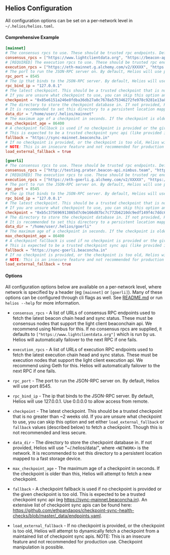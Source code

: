## Helios Configuration

All configuration options can be set on a per-network level in `~/.helios/helios.toml`.

#### Comprehensive Example

```toml
[mainnet]
# The consensus rpcs to use. These should be trusted rpc endpoints. Defaults to ["https://www.lightclientdata.org"].
consensus_rpcs = ["https://www.lightclientdata.org", "https://beacon-api.ethpandaops.io"]
# [REQUIRED] The execution rpcs to use. These should be trusted rpc endpoints.
execution_rpcs = ["https://eth-mainnet.g.alchemy.com/v2/XXXXX", "https://mainnet.infura.io/v3/XXXXX"]
# The port to run the JSON-RPC server on. By default, Helios will use port 8545.
rpc_port = 8545
# The ip that binds to the JSON-RPC server. By default, Helios will use 127.0.0.1. Use 0.0.0.0 to allow access from remote.
rpc_bind_ip = "127.0.0.1"
# The latest checkpoint. This should be a trusted checkpoint that is no greater than ~2 weeks old.
# If you are unsure what checkpoint to use, you can skip this option and set either `load_external_fallback` or `fallback` values (described below) to fetch a checkpoint. Though this is not recommended and less secure.
checkpoint = "0x85e6151a246e8fdba36db27a0c7678a575346272fe978c9281e13a8b26cdfa68"
# The directory to store the checkpoint database in. If not provided, Helios will use "~/.helios/data/mainnet", where `mainnet` is the network.
# It is recommended to set this directory to a persistent location mapped to a fast storage device.
data_dir = "/home/user/.helios/mainnet"
# The maximum age of a checkpoint in seconds. If the checkpoint is older than this, Helios will attempt to fetch a new checkpoint.
max_checkpoint_age = 86400
# A checkpoint fallback is used if no checkpoint is provided or the given checkpoint is too old.
# This is expected to be a trusted checkpoint sync api (like provided in https://github.com/ethpandaops/checkpoint-sync-health-checks/blob/master/_data/endpoints.yaml).
fallback = "https://sync-mainnet.beaconcha.in"
# If no checkpoint is provided, or the checkpoint is too old, Helios will attempt to dynamically fetch a checkpoint from a maintained list of checkpoint sync apis.
# NOTE: This is an insecure feature and not recommended for production use. Checkpoint manipulation is possible.
load_external_fallback = true

[goerli]
# The consensus rpcs to use. These should be trusted rpc endpoints. Defaults to Nimbus testnet.
consensus_rpcs = ["http://testing.prater.beacon-api.nimbus.team", "https://goerli.beacon-api.ethpandaops.io"]
# [REQUIRED] The execution rpcs to use. These should be trusted rpc endpoints.
execution_rpcs = ["https://eth-goerli.g.alchemy.com/v2/XXXXX", "https://goerli.infura.io/v3/XXXXX"]
# The port to run the JSON-RPC server on. By default, Helios will use port 8545.
rpc_port = 8545
# The ip that binds to the JSON-RPC server. By default, Helios will use 127.0.0.1. Use 0.0.0.0 to allow access from remote.
rpc_bind_ip = "127.0.0.1"
# The latest checkpoint. This should be a trusted checkpoint that is no greater than ~2 weeks old.
# If you are unsure what checkpoint to use, you can skip this option and set either `load_external_fallback` or `fallback` values (described below) to fetch a checkpoint. Though this is not recommended and less secure.
checkpoint = "0xb5c375696913865d7c0e166d87bc7c772b6210dc9edf149f4c7ddc6da0dd4495"
# The directory to store the checkpoint database in. If not provided, Helios will use "~/.helios/data/goerli", where `goerli` is the network.
# It is recommended to set this directory to a persistent location mapped to a fast storage device.
data_dir = "/home/user/.helios/goerli"
# The maximum age of a checkpoint in seconds. If the checkpoint is older than this, Helios will attempt to fetch a new checkpoint.
max_checkpoint_age = 86400
# A checkpoint fallback is used if no checkpoint is provided or the given checkpoint is too old.
# This is expected to be a trusted checkpoint sync api (like provided in https://github.com/ethpandaops/checkpoint-sync-health-checks/blob/master/_data/endpoints.yaml).
fallback = "https://sync-goerli.beaconcha.in"
# If no checkpoint is provided, or the checkpoint is too old, Helios will attempt to dynamically fetch a checkpoint from a maintained list of checkpoint sync apis.
# NOTE: This is an insecure feature and not recommended for production use. Checkpoint manipulation is possible.
load_external_fallback = true
```


#### Options

All configuration options below are available on a per-network level, where network is specified by a header (eg `[mainnet]` or `[goerli]`). Many of these options can be configured through cli flags as well. See [README.md](./README.md#additional-options) or run `helios --help` for more information.


- `consensus_rpcs` - A list of URLs of consensus RPC endpoints used to fetch the latest beacon chain head and sync status. These must be consensus nodes that support the light client beaconchain api. We recommend using Nimbus for this. If no consensus rpcs are supplied, it defaults to `["https://www.lightclientdata.org"]` which is run by us. Helios will automatically failover to the next RPC if one fails.

- `execution_rpcs` - A list of URLs of execution RPC endpoints used to fetch the latest execution chain head and sync status. These must be execution nodes that support the light client execution api. We recommend using Geth for this. Helios will automatically failover to the next RPC if one fails.

- `rpc_port` - The port to run the JSON-RPC server on. By default, Helios will use port 8545.

- `rpc_bind_ip` - The ip that binds to the JSON-RPC server. By default, Helios will use 127.0.0.1. Use 0.0.0.0 to allow access from remote.

- `checkpoint` - The latest checkpoint. This should be a trusted checkpoint that is no greater than ~2 weeks old. If you are unsure what checkpoint to use, you can skip this option and set either `load_external_fallback` or `fallback` values (described below) to fetch a checkpoint. Though this is not recommended and less secure.

- `data_dir` - The directory to store the checkpoint database in. If not provided, Helios will use "~/.helios/data/<NETWORK>", where `<NETWORK>` is the network. It is recommended to set this directory to a persistent location mapped to a fast storage device.

- `max_checkpoint_age` - The maximum age of a checkpoint in seconds. If the checkpoint is older than this, Helios will attempt to fetch a new checkpoint.

- `fallback` - A checkpoint fallback is used if no checkpoint is provided or the given checkpoint is too old. This is expected to be a trusted checkpoint sync api (eg https://sync-mainnet.beaconcha.in). An extensive list of checkpoint sync apis can be found here: https://github.com/ethpandaops/checkpoint-sync-health-checks/blob/master/_data/endpoints.yaml.

- `load_external_fallback` - If no checkpoint is provided, or the checkpoint is too old, Helios will attempt to dynamically fetch a checkpoint from a maintained list of checkpoint sync apis. NOTE: This is an insecure feature and not recommended for production use. Checkpoint manipulation is possible.


